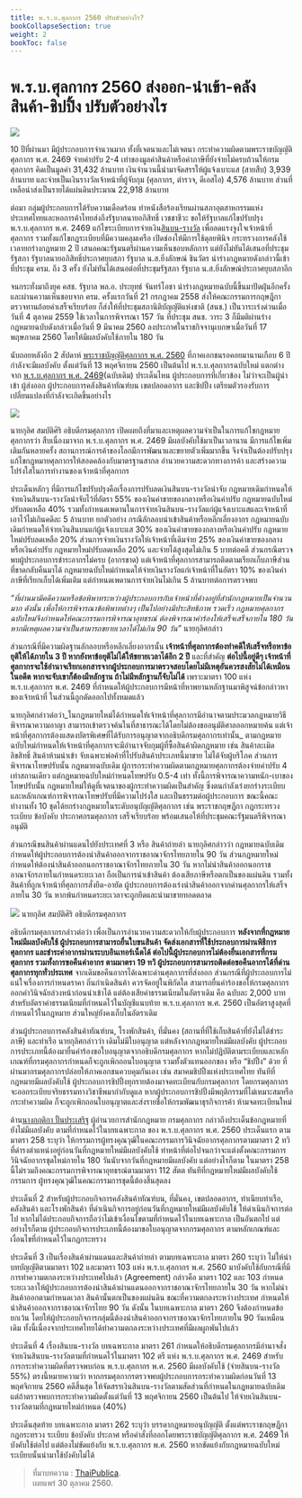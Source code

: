 ```yaml
---
title: พ.ร.บ.ศุลกากร 2560 ปรับตัวอย่างไร?
bookCollapseSection: true
weight: 2
bookToc: false
---
```


พ.ร.บ.ศุลกากร 2560 ส่งออก-นำเข้า-คลังสินค้า-ชิปปิ้ง ปรับตัวอย่างไร
===

![](https://thaipublica.org/wp-content/uploads/2016/02/%E0%B8%AA%E0%B8%B4%E0%B8%99%E0%B8%9A%E0%B8%99%E0%B9%80%E0%B8%87%E0%B8%B4%E0%B8%99%E0%B8%A3%E0%B8%B2%E0%B8%87%E0%B8%A7%E0%B8%B1%E0%B8%A5-10-%E0%B8%9B%E0%B8%B5-620x535.jpg)

10 ปีที่ผ่านมา มีผู้ประกอบการจำนวนมาก ทั้งที่เจตนาและไม่เจตนา กระทำความผิดตามพระราชบัญญัติศุลกากร พ.ศ. 2469 จ่ายค่าปรับ 2-4 เท่าของมูลค่าสินค้าหรือค่าภาษีที่ยังจ่ายไม่ครบถ้วนให้กรมศุลกากร คิดเป็นมูลค่า 31,432 ล้านบาท เงินจำนวนนี้นำมาจัดสรรให้ผู้แจ้งเบาะแส (สายสืบ) 3,939 ล้านบาท และจ่ายเป็นเงินรางวัลเจ้าหน้าที่ผู้จับกุม (ศุลกากร, ตำรวจ, ดีเอสไอ) 4,576 ล้านบาท ส่วนที่เหลือนำส่งเป็นรายได้แผ่นดินประมาณ 22,918 ล้านบาท

ต่อมา กลุ่มผู้ประกอบการได้รับความเดือดร้อน ทำหนังสือร้องเรียนผ่านสภาอุตสาหกรรมแห่งประเทศไทยและหอการค้าไทยส่งถึงรัฐบาลนายอภิสิทธิ์ เวชชาชีวะ ขอให้รัฐบาลแก้ไขปรับปรุง พ.ร.บ.ศุลกากร พ.ศ. 2469 แก้ไขระเบียบการจ่ายเงิน[สินบน-รางวัล](https://thaipublica.org/2016/02/custom-department-11/)  เพื่อลดแรงจูงใจเจ้าหน้าที่ศุลกากร รวมทั้งแก้ไขกฎระเบียบที่มีความคลุมเครือ เปิดช่องให้มีการใช้ดุลยพินิจ กระทรวงการคลังใช้เวลายกร่างกฎหมาย 2 ปี เสนอคณะรัฐมนตรีผ่านความเห็นชอบหลักการ แต่ยังไม่ทันได้เสนอที่ประชุมรัฐสภา รัฐบาลนายอภิสิทธิ์ประกาศยุบสภา รัฐบาล น.ส.ยิ่งลักษณ์ ชินวัตร นำร่างกฎหมายดังกล่าวนี้เข้าที่ประชุม ครม. ถึง 3 ครั้ง ยังไม่ทันได้เสนอต่อที่ประชุมรัฐสภา รัฐบาล น.ส.ยิ่งลักษณ์ประกาศยุบสภาอีก

จนกระทั่งมาถึงยุค คสช. รัฐบาล พล.อ. ประยุทธ์ จันทร์โอชา นำร่างกฎหมายฉบับนี้ขึ้นมาปัดฝุ่นอีกครั้ง และผ่านความเห็นชอบจาก ครม. ครั้งแรกวันที่ 21 กรกฎาคม 2558 ส่งให้คณะกรรมการกฤษฎีกาตรวจทานถ้อยคำเสร็จเรียบร้อย ก็ส่งให้ที่ประชุมสภานิติบัญญัติแห่งชาติ (สนช.) เป็นวาระเร่งด่วนเมื่อวันที่ 4 ตุลาคม 2559 ใช้เวลาในการพิจารณา 157 วัน ที่ประชุม สนช. วาระ 3 ก็มีมติผ่านร่างกฎหมายฉบับดังกล่าวเมื่อวันที่ 9 มีนาคม 2560 ลงประกาศในราชกิจจานุเบกษาเมื่อวันที่ 17 พฤษภาคม 2560 โดยให้มีผลบังคับใช้ภายใน 180 วัน

นับถอยหลังอีก 2 สัปดาห์  [พระราชบัญญัติศุลกากร พ.ศ. 2560](http://www.customs.go.th/data_files/ceb80cc6dd718c73b5a44daf60a1efe3.PDF)  ที่ภาคเอกชนรอคอยมานานเกือบ 6 ปี กำลังจะมีผลบังคับ ตั้งแต่วันที่ 13 พฤศจิกายน 2560 เป็นต้นไป พ.ร.บ.ศุลกากรฉบับใหม่ แตกต่างจาก [พ.ร.บ.ศุลกากร พ.ศ. 2469](https://thaipublica.org/2017/10/thai-customs-act-2560/%E2%80%9Chttp://www.customs.go.th/data_files/7301af1d80287088ccfb10e7a4ab03a9.pdf%22)(ฉบับเดิม) ประเด็นไหน ผู้ประกอบการที่เกี่ยวข้อง ไม่ว่าจะเป็นผู้นำเข้า ผู้ส่งออก ผู้ประกอบการคลังสินค้าทัณฑ์บน เขตปลอดอากร และชิปปิ้ง เตรียมตัวรองรับการเปลี่ยนแปลงที่กำลังจะเกิดขึ้นอย่างไร

![](https://thaipublica.org/wp-content/uploads/2017/10/%E0%B8%9E.%E0%B8%A3.%E0%B8%9A.%E0%B8%A8%E0%B8%B8%E0%B8%A5%E0%B8%81%E0%B8%B2%E0%B8%81%E0%B8%A3-thaipublica-734x860.jpg)

นายกุลิศ สมบัติศิริ อธิบดีกรมศุลกากร เปิดเผยถึงที่มาและเหตุผลความจำเป็นในการแก้ไขกฎหมายศุลกากรว่า สืบเนื่องมาจาก พ.ร.บ.ศุลกากร พ.ศ. 2469 มีผลบังคับใช้มาเป็นเวลานาน มีการแก้ไขเพิ่มเติมกันหลายครั้ง สถานการณ์การค้าของโลกมีการพัฒนาและขยายตัวเพิ่มมากขึ้น จึงจำเป็นต้องปรับปรุงแก้ไขกฎหมายศุลกากรให้สอดคล้องกับมาตรฐานสากล อำนวยความสะดวกทางการค้า และสร้างความโปร่งใสในการทำงานของเจ้าหน้าที่ศุลกากร

ประเด็นหลักๆ ที่มีการแก้ไขปรับปรุงคือเรื่องการปรับลดเงินสินบน-รางวัลนำจับ กฎหมายเดิมกำหนดให้จ่ายเงินสินบน-รางวัลนำจับไว้ที่อัตรา 55% ของเงินค่าขายของกลางหรือเงินค่าปรับ กฎหมายฉบับใหม่ปรับลดเหลือ 40% รวมทั้งกำหนดเพดานในการจ่ายเงินสินบน-รางวัลแก่ผู้แจ้งเบาะแสและเจ้าหน้าที่เอาไว้ไม่เกินคดีละ 5 ล้านบาท ยกตัวอย่าง กรณีลักลอบนำเข้าสินค้าหรือหลีกเลี่ยงอากร กฎหมายฉบับเดิมกำหนดให้จ่ายเงินสินบนแก่ผู้แจ้งเบาะแส 30% ของเงินค่าขายของกลางหรือเงินค่าปรับ กฎหมายใหม่ปรับลดเหลือ 20% ส่วนการจ่ายเงินรางวัลให้เจ้าหน้าที่เดิมจ่าย 25% ของเงินค่าขายของกลางหรือเงินค่าปรับ กฎหมายใหม่ปรับลดเหลือ 20% และจ่ายได้สูงสุดไม่เกิน 5 บาทต่อคดี ส่วนกรณีตรวจพบผู้ประกอบการชำระอากรไม่ครบ (อากรขาด) แต่เจ้าหน้าที่ศุลกากรสามารถติดตามเรียกเก็บภาษีส่วนที่ขาดกลับคืนมาได้ กฎหมายฉบับใหม่กำหนดให้จ่ายเงินรางวัลแก่เจ้าหน้าที่ในอัตรา 10% ของเงินค่าภาษีที่เรียกเก็บได้เพิ่มเติม แต่กำหนดเพดานการจ่ายเงินไม่เกิน 5 ล้านบาทต่อการตรวจพบ

_“ที่ผ่านมามีคดีความหรือข้อพิพาทระหว่างผู้ประกอบการกับเจ้าหน้าที่ค้างอยู่ที่สำนักกฎหมายเป็นจำนวนมาก ดังนั้น เพื่อให้การพิจารณาข้อพิพาทต่างๆ เป็นไปอย่างมีประสิทธิภาพ รวดเร็ว กฎหมายศุลกากรฉบับใหม่จึงกำหนดให้คณะกรรมการพิจารณาอุทธรณ์ ต้องพิจารณาคำร้องให้เสร็จเสร็จภายใน 180 วัน หากมีเหตุผลความจำเป็นสามารถขยายเวลาได้ไม่เกิน 90 วัน”_  นายกุลิศกล่าว

ส่วนกรณีที่มีความผิดฐานลักลอบหรือหลีกเลี่ยงอากรนั้น  **เจ้าหน้าที่ศุลกากรต้องทำคดีให้เสร็จหรือหาข้อยุติให้ได้ภายใน 3 ปี หากยังหาข้อยุติไม่ได้ให้ขยายเวลาได้อีก 2 ปี**  และที่สำคัญ  **ต่อไปนี้อยู่ดีๆ เจ้าหน้าที่ศุลกากรจะใช้อำนาจเรียกเอกสารจากผู้ประกอบการมาตรวจสอบโดยไม่มีเหตุอันควรสงสัยไม่ได้เหมือนในอดีต หากจะจับเขาก็ต้องมีหลักฐาน ถ้าไม่มีหลักฐานก็จับไม่ได้**  เพราะมาตรา 100 แห่ง พ.ร.บ.ศุลกากร พ.ศ. 2469 ที่กำหนดให้ผู้ประกอบการมีหน้าที่หาพยานหลักฐานมาพิสูจน์ข้อกล่าวหาของเจ้าหน้าที่ ในส่วนนี้ถูกตัดออกไปทั้งหมดแล้ว

นายกุลิศกล่าวต่อว่า_ในกฎหมายใหม่ได้กำหนดให้เจ้าหน้าที่ศุลกากรมีอำนาจตามประมวลกฎหมายวิธีพิจารณาความอาญา สามารถเข้าตรวจค้นในที่สาธารณะได้โดยไม่ต้องขออนุมัติศาลออกหมายค้น แต่เจ้าหน้าที่ศุลกากรต้องแสดงบัตรพิเศษที่ได้รับการอนุญาตจากอธิบดีกรมศุลกากรเท่านั้น_  ตามกฎหมายฉบับใหม่กำหนดให้เจ้าหน้าที่ศุลกากรจะมีอำนาจจับกุมผู้ที่ซื้อสินค้าผิดกฎหมาย เช่น สินค้าละเมิดลิขสิทธิ์ สินค้าห้ามนำเข้า จับเฉพาะพ่อค้าที่ไปรับสินค้าประเภทนี้มาขาย ไม่ได้จับผู้บริโภค ส่วนการพิจารณาโทษปรับนั้น กฎหมายฉบับเดิม ผู้การกระทำความผิดตามกฎหมายศุลกากรต้องจ่ายค่าปรับ 4 เท่าสถานเดียว แต่กฎหมายฉบับใหม่กำหนดโทษปรับ 0.5-4 เท่า ทั้งนี้การพิจารณาความหนัก-เบาของโทษปรับนั้น กฎหมายใหม่ให้ดูที่เจตนาของผู้กระทำความผิดเป็นสำคัญ ซึ่งตนกำลังเร่งยกร่างระเบียบและหลักเกณฑ์การพิจารณาโทษปรับที่มีความโปร่งใส และเป็นธรรมต่อผู้ประกอบการ ขณะนี้คณะทำงานทั้ง 10 ชุดได้ยกร่างกฎหมายในระดับอนุบัญญัติศุลกากร เช่น พระราชกฤษฎีกา กฎกระทรวง ระเบียบ ข้อบังคับ ประกาศกรมศุลกากร เสร็จเรียบร้อย พร้อมเสนอให้ที่ประชุมคณะรัฐมนตรีพิจารณาอนุมัติ

ส่วนกรณีขนสินค้าผ่านแดนไปยังประเทศที่ 3 หรือ สินค้าถ่ายลำ นายกุลิศกล่าวว่า กฎหมายฉบับเดิมกำหนดให้ผู้ประกอบการต้องนำสินค้าออกจากราชอาณาจักรไทยภายใน 90 วัน ส่วนกฎหมายใหม่กำหนดให้ต้องนำสินค้าออกนอกราชอาณาจักรไทยภายใน 30 วัน หากไม่นำสินค้าออกนอกราชอาณาจักรภายในกำหนดระยะเวลา ถือเป็นการนำเข้าสินค้า ต้องเสียภาษีหรือตกเป็นของแผ่นดิน รวมทั้งสินค้าที่ถูกเจ้าหน้าที่ศุลกากรสั่งยึด-อายัด ผู้ประกอบการต้องเร่งนำสินค้าออกจากด่านศุลกากรให้เสร็จภายใน 30 วัน หากพ้นกำหนดระยะเวลาจะถูกยึดและนำมาขายทอดตลาด

![](https://thaipublica.org/wp-content/uploads/2017/10/%E0%B8%81%E0%B8%B8%E0%B8%A5%E0%B8%B4%E0%B8%A8-620x414.jpg)
นายกุลิศ สมบัติศิริ อธิบดีกรมศุลกากร

อธิบดีกรมศุลกากรกล่าวต่อว่า เพื่อเป็นการอำนวยความสะดวกให้กับผู้ประกอบการ  **หลังจากที่กฎหมายใหม่มีผลบังคับใช้ ผู้ประกอบการสามารถยื่นใบขนสินค้า จัดส่งเอกสารที่ใช้ประกอบการผ่านพิธีการศุลกากร และชำระค่าอากรผ่านระบบอินเทอร์เน็ตได้ ต่อไปนี้ผู้ประกอบการไม่ต้องยื่นเอกสารที่กรมศุลกากร รวมทั้งการขอคืนค่าอากร ตามมาตรา 19 ทวิ ผู้ประกอบการสามารถติดต่อขอคืนอากรได้ที่ด่านศุลกากรทุกทั่วประเทศ**  จากเดิมขอคืนอากรได้เฉพาะด่านศุลกากรที่ส่งออก ส่วนกรณีที่ผู้ประกอบการไม่แน่ใจเรื่องการกำหนดราคา ถิ่นกำเนิดสินค้า ควรจัดอยู่ในพิกัดใด สามารถยื่นคำร้องขอให้กรมศุลกากรออกคำวินิจฉัยล่วงหน้าก่อนนำเข้าได้ แต่ต้องเสียค่าธรรมเนียมในอัตราเดิม คือ ฉบับละ 2,000 บาท สำหรับอัตราค่าธรรมเนียมที่กำหนดไว้ในบัญชีแนบท้าย พ.ร.บ.ศุลกากร พ.ศ. 2560 เป็นอัตราสูงสุดที่กำหนดไว้ในกฎหมาย ส่วนใหญ่ยังคงเก็บในอัตราเดิม

ส่วนผู้ประกอบการคลังสินค้าทัณฑ์บน, โรงพักสินค้า, ที่มั่นคง (สถานที่ที่ใช้เก็บสินค้าที่ยังไม่ได้ชำระภาษี) และท่าเรือ นายกุลิศกล่าวว่า เดิมไม่มีใบอนุญาต แต่หลังจากกฎหมายใหม่มีผลบังคับ ผู้ประกอบการประเภทนี้ต้องมายื่นคำร้องขอใบอนุญาตจากอธิบดีกรมศุลกากร หากไม่ปฏิบัติตามระเบียบและหลักเกณฑ์ที่กรมศุลกากรกำหนดก็จะถูกเพิกถอนใบอนุญาต รวมทั้งตัวแทนออกของ หรือ “ชิปปิ้ง” ด้วย ที่ผ่านมากรมศุลกากรปล่อยให้ภาคเอกชนควบคุมกันเอง เช่น สมาคมชิปปิ้งแห่งประเทศไทย ทันทีที่กฎหมายมีผลบังคับใช้ ผู้ประกอบการชิปปิ้งทุกรายต้องมาจดทะเบียนกับกรมศุลกากร โดยกรมศุลกากรจะออกระเบียบจริยธรรมทางวิชาชีพมากำกับดูแล หากผู้ประกอบการชิปปิ้งมีพฤติกรรมที่ไม่เหมาะสมหรือกระทำความผิด ก็จะถูกเพิกถอนใบอนุญาตและส่งรายชื่อให้กรมพัฒนาธุรกิจการค้า ห้ามจดทะเบียนใหม่

ด้าน[นางกฤติกา ปั้นประเสริฐ](https://www.youtube.com/watch?v=e4R5_M8_bio&t=26s)  ผู้อำนวยการสำนักกฎหมาย กรมศุลกากร กล่าวถึงประเด็นข้อกฎหมายที่ยังไม่มีผลบังคับ ตามที่กำหนดไว้ในบทเฉพาะกาล ของ พ.ร.บ.ศุลกากร พ.ศ. 2560 ประเด็นแรก ตามมาตรา 258 ระบุว่า ให้กรรมการผู้ทรงคุณวุฒิในคณะกรรมการวินิจฉัยอากรศุลกากรตามมาตรา 2 ทวิ ที่ดำรงตำแหน่งอยู่ก่อนวันที่กฎหมายใหม่มีผลบังคับใช้ ทำหน้าที่ต่อไปจนกว่าจะแต่งตั้งคณะกรรมการวินิจฉัยอากรชุดใหม่ภายใน 180 วันนับจากวันที่กฎหมายมีผลบังคับ แต่อย่างไรก็ตาม ในมาตรา 258 นี้ไม่รวมถึงคณะกรรมการพิจารณาอุทธรณ์ตามมาตรา 112 สัตต ทันทีที่กฎหมายใหม่มีผลบังคับใช้ กรรมการ ผู้ทรงคุณวุฒิในคณะกรรมการชุดนี้ต้องสิ้นสุดลง

ประเด็นที่ 2 สำหรับผู้ประกอบกิจการคลังสินค้าทัณฑ์บน, ที่มั่นคง, เขตปลอดอากร, ทําเนียบท่าเรือ, คลังสินค้า และโรงพักสินค้า ที่ดำเนินกิจการอยู่ก่อนวันที่กฎหมายใหม่มีผลบังคับใช้ ให้ดำเนินกิจการต่อไป หากไม่ได้ประกอบกิจการถือว่าไม่เข้าเงื่อนไขตามที่กำหนดไว้ในบทเฉพาะกาล เป็นอันตกไป แต่อย่างไรก็ตาม ผู้ประกอบกิจการประเภทนี้ต้องมาขอใบอนุญาตจากกรมศุลกากร ตามหลักเกณฑ์และเงื่อนไขที่กำหนดไว้ในกฎกระทรวง

ประเด็นที่ 3 เป็นเรื่องสินค้าผ่านแดนและสินค้าถ่ายลำ ตามบทเฉพาะกาล มาตรา 260 ระบุว่า ไม่ให้นำบทบัญญัติตามมาตรา 102 และมาตรา 103 แห่ง พ.ร.บ.ศุลกากร พ.ศ. 2560 มาบังคับใช้กับกรณีที่มีการทำความตกลงระหว่างประเทศไปแล้ว (Agreement) กล่าวคือ มาตรา 102 และ 103 กำหนดระยะเวลาให้ผู้ประกอบการต้องนำสินค้าผ่านแดนออกจากราชอาณาจักรไทยภายใน 30 วัน หากไม่นำสินค้าออกตามกำหนดเวลา สินค้านั้นตกเป็นของแผ่นดิน ขณะที่ความตกลงระหว่างประเทศ กำหนดให้นำสินค้าออกจากราชอาณาจักรไทย 90 วัน ดังนั้น ในบทเฉพาะกาล มาตรา 260 จึงต้องกำหนดข้อยกเว้น โดยให้ผู้ประกอบกิจการกลุ่มนี้ต้องนำสินค้าออกจากราชอาณาจักรไทยภายใน 90 วันเหมือนเดิม ทั้งนี้เนื่องจากประเทศไทยได้ทำความตกลงระหว่างประเทศที่มีผลผูกพันไปแล้ว

ประเด็นที่ 4 เรื่องสินบน-รางวัล บทเฉพาะกาล มาตรา 261 กำหนดให้อธิบดีกรมศุลกากรมีอำนาจสั่งจ่ายเงินสินบน-รางวัลตามที่กำหนดไว้ในมาตรา 102 ตรี แห่ง พ.ร.บ.ศุลกากร พ.ศ. 2469 สำหรับการกระทำความผิดที่ตรวจพบก่อน พ.ร.บ.ศุลกากร พ.ศ. 2560 มีผลบังคับใช้ (จ่ายสินบน-รางวัล 55%) ตรงนี้หมายความว่า หากกรมศุลกากรตรวจพบผู้ประกอบการกระทำความผิดก่อนวันที่ 13 พฤศจิกายน 2560 คดีสิ้นสุด ให้จัดสรรเงินสินบน-รางวัลตามสัดส่วนที่กำหนดในกฎหมายฉบับเดิม แต่ถ้าตรวจพบการกระทำความผิดตั้งแต่วันที่ 13 พฤศจิกายน 2560 เป็นต้นไป ให้จ่ายเงินสินบน-รางวัลตามที่กฎหมายใหม่กำหนด (40%)

ประเด็นสุดท้าย บทเฉพาะกาล มาตรา 262 ระบุว่า บรรดากฎหมายอนุบัญญัติ ตั้งแต่พระราชกฤษฎีกา กฎกระทรวง ระเบียบ ข้อบังคับ ประกาศ หรือคําสั่งที่ออกโดยพระราชบัญญัติศุลกากร พ.ศ. 2469 ให้บังคับใช้ต่อไป แต่ต้องไม่ขัดแย้งกับ พ.ร.บ.ศุลกากร พ.ศ. 2560 หากขัดแย้งกับกฎหมายฉบับใหม่ ระเบียบนั้นนำมาใช้บังคับไม่ได้


> ที่มาบทความ : [ThaiPublica](https://thaipublica.org/2017/10/thai-customs-act-2560/).  
> เผยแพร่ 30 ตุลาคม 2560.  